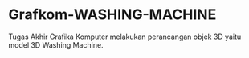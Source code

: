 # Grafkom-WASHING-MACHINE
Tugas Akhir Grafika Komputer melakukan perancangan objek 3D yaitu model 3D Washing Machine.
